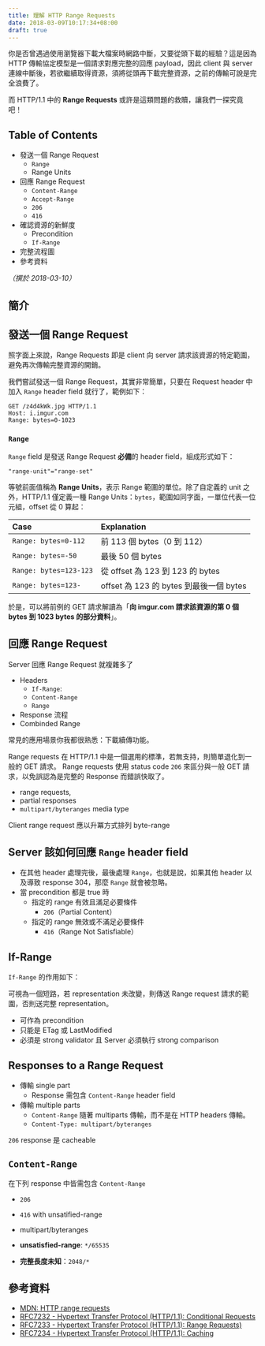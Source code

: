 ```yaml
---
title: 理解 HTTP Range Requests
date: 2018-03-09T10:17:34+08:00
draft: true
---
```


你是否曾遇過使用瀏覽器下載大檔案時網路中斷，又要從頭下載的經驗？這是因為 HTTP 傳輸協定模型是一個請求對應完整的回應 payload，因此 client 與 server 連線中斷後，若欲繼續取得資源，須將從頭再下載完整資源，之前的傳輸可說是完全浪費了。

而 HTTP/1.1 中的 **Range Requests** 或許是這類問題的救贖，讓我們一探究竟吧！

## Table of Contents

- 發送一個 Range Request
    - `Range`
    - Range Units
- 回應 Range Request
    - `Content-Range`
    - `Accept-Range`
    - `206`
    - `416`
- 確認資源的新鮮度
    - Precondition
    - `If-Range`
- 完整流程圖
- 參考資料

_（撰於 2018-03-10）_

## 簡介

## 發送一個 Range Request

照字面上來說，Range Requests 即是 client 向 server 請求該資源的特定範圍，避免再次傳輸完整資源的開銷。

我們嘗試發送一個 Range Request，其實非常簡單，只要在 Request header 中加入 `Range` header field 就行了，範例如下：

```
GET /z4d4kWk.jpg HTTP/1.1
Host: i.imgur.com
Range: bytes=0-1023
```

### `Range`

`Range` field 是發送 Range Request **必備**的 header field，組成形式如下：

```
"range-unit"="range-set"
```

等號前面值稱為 **Range Units**，表示 Range 範圍的單位。除了自定義的 unit 之外，HTTP/1.1 僅定義一種 Range Units：`bytes`，範圍如同字面，一單位代表一位元組，offset 從 0 算起：

| Case                   | Explanation                              |
| :--------------------- | :-------------------------               |
| `Range: bytes=0-112`   | 前 113 個 bytes（0 到 112）              |
| `Range: bytes=-50`     | 最後 50 個 bytes                         |
| `Range: bytes=123-123` | 從 offset 為 123 到 123 的 bytes         |
| `Range: bytes=123-`    | offset 為 123 的 bytes 到最後一個 bytes  |

於是，可以將前例的 GET 請求解讀為「**向 imgur.com 請求該資源的第 0 個 bytes 到 1023 bytes 的部分資料**」。

## 回應 Range Request

Server 回應 Range Request 就複雜多了

- Headers
  - `If-Range`: 
  - `Content-Range`
  - `Range`
- Response 流程
- Combinded Range

常見的應用場景你我都很熟悉：下載續傳功能。

Range requests 在 HTTP/1.1 中是一個選用的標準，若無支持，則簡單退化到一般的 GET 請求。
Range requests 使用 status code `206` 來區分與一般 GET 請求，以免誤認為是完整的 Response 而錯誤快取了。

- range requests, 
- partial responses 
- `multipart/byteranges` media type

Client range request 應以升冪方式排列 byte-range

## Server 該如何回應 `Range` header field

- 在其他 header 處理完後，最後處理 `Range`，也就是說，如果其他 header 以及導致 response 304，那麼 `Range` 就會被忽略。
- 當 precondition 都是 true 時
  - 指定的 range 有效且滿足必要條件
    - `206`（Partial Content）
  - 指定的 range 無效或不滿足必要條件
    - `416`（Range Not Satisfiable）

## If-Range

`If-Range` 的作用如下：

可視為一個短路，若 representation 未改變，則傳送 Range request 請求的範圍，否則送完整 representation。

- 可作為 precondition
- 只能是 ETag 或 LastModified
- 必須是 strong validator 且 Server 必須執行 strong comparison

## Responses to a Range Request

- 傳輸 single part
  - Response 需包含 `Content-Range` header field
- 傳輸 multiple parts
  - `Content-Range` 隨著 multiparts 傳輸，而不是在 HTTP headers 傳輸。
  - `Content-Type: multipart/byteranges`

`206` response 是 cacheable

## `Content-Range`

在下列 response 中皆需包含 `Content-Range`

- `206`
- `416` with unsatified-range
- multipart/byteranges

- **unsatisfied-range**: `*/65535`
- **完整長度未知**：`2048/*`

## 參考資料

- [MDN: HTTP range requests](https://developer.mozilla.org/en-US/docs/Web/HTTP/Range_requests)
- [RFC7232 - Hypertext Transfer Protocol (HTTP/1.1): Conditional Requests](https://tools.ietf.org/html/rfc7232)
- [RFC7233 - Hypertext Transfer Protocol (HTTP/1.1): Range Requests)](https://tools.ietf.org/html/rfc7233)
- [RFC7234 - Hypertext Transfer Protocol (HTTP/1.1): Caching](https://tools.ietf.org/html/rfc7234)
